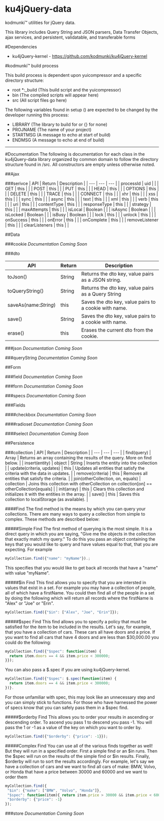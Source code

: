 ku4jQuery-data
==============

kodmunki™ utilities for jQuery data.

This library includes Query String and JSON parsers, Data Transfer Objects, ajax services, and persistent, validatable, and transferable forms

#Dependencies
* ku4jQuery-kernel - https://github.com/kodmunki/ku4jQuery-kernel

#kodmunki™ build process

This build process is dependent upon yuicompressor and a specific directory structure:

* root
 *:_build (This build script and the yuicompressor)
 * bin (The compiled scripts will appear here)
 * src (All script files go here)

The following variables found in setup () are
expected to be changed by the developer running
this process:

* LIBRARY (The library to build for or {} for none)
* PROJNAME (The name of your project)
* STARTMSG (A message to echo at start of build)
* ENDMSG (A message to echo at end of build)

---

#Documentation
The following is documentation for each class in the ku4jQuery-data library organized by common domain to follow the
directory structure found in /src. All constructors are empty unless otherwise noted.

##Ajax

###serivce
| API | Return | Description |
| --- | --- | --- |
| processId | uid |  |
| GET | this |  |
| POST | this |  |
| PUT | this |  |
| HEAD | this |  |
| OPTIONS | this |  |
| DELETE | this |  |
| TRACE | this |  |
| CONNECT | this |  |
| xhr | this |  |
| xss | this |  |
| sync | this |  |
| async | this |  |
| text | this |  |
| xml | this |  |
| verb | this |  |
| uri | this |  |
| contentType | this |  |
| responseType | this |  |
| strategy | this |  |
| maxAttempts | this |  |
| isLocal | Boolean |  |
| isAsync | Boolean |  |
| isLocked | Boolean |  |
| isBusy | Boolean |  |
| lock | this |  |
| unlock | this |  |
| onSuccess | this |  |
| onError | this |  |
| onComplete | this |  |
| removeListener | this |  |
| clearListeners | this |  |

##Data

###cookie
_Documentation Coming Soon_

###dto

| API | Return | Description |
| --- | --- | --- |
| toJson() | String | Returns the dto key, value pairs as a JSON string. |
| toQueryString() | String | Returns the dto key, value pairs as a Query String |
| saveAs(name:_String_) | this | Saves the dto key, value pairs to a cookie with name. |
| save() | String | Saves the dto key, value pairs to a cookie with name. |
| erase() | this | Erases the current dto from the cookie. |

###json
_Documentation Coming Soon_

###queryString
_Documentation Coming Soon_

##Form

###field
_Documentation Coming Soon_

###form
_Documentation Coming Soon_

###specs
_Documentation Coming Soon_

###Fields

####checkbox
_Documentation Coming Soon_

####radioset
_Documentation Coming Soon_

####select
_Documentation Coming Soon_

##Persistence

###collection
| API | Return | Description |
| --- | --- | --- |
| find(query) | Array | Returns an array containing the results of the query. More on find below. |
| insert(entity) | object | String | Inserts the entity into the collection |
| update(criteria, updates) | this | Updates all entities that satisfy the criteria with the data in updates. |
| remove(criteria) | this | Removes all entities that satisfy the criteria. |
| join(otherCollection, on, equals) | collection | Joins this collection with otherCollection on collection[on] == otherCollection[equals] |
| init(array) | this | Clears this collection and initializes it with the entities in the array. |
| save() | this | Saves this collection to localStorage (as available). |

####Find
The find method is the means by which you can query your collections. There are many ways to query a collection from
simple to complex. These methods are described below:

#####Simple Find
The first method of querying is the most simple. It is a direct query in which you are saying, "Give me
the objects in the collection that exactly match my query." To do this you pass an object containing the keys that you
would like to query and have values equal to that, that you are expecting. For example
```javascript
myCollection.find({"name": "myName"}).;
```
This specifies that you would like to get back all records that have a "name" with value "myName".

#####$in Find
This find allows you to specify that you are intersted in values that exist in a set. For example you may
have a collection of people, all of which have a firstName. You could then find all of the people in a set by doing the following
which will return all records where the firstName is "Alex" or "Joe" or "Erin".
```javascript
myCollection.find({"$in": ["Alex", "Joe", "Erin"]});
```

#####$spec Find
This find allows you to specify a policy that must be satisfied for the item to be included in the results.
Let's say, for example, that you have a collection of cars. These cars all have doors and a price. If you want to find
all cars that have 4 doors and are less than $30,000.00 you could do the following:
```javascript
myCollection.find({"$spec": function(item) {
  return item.doors == 4 && item.price < 300000;
}});
```
You can also pass a $.spec if you are using ku4jQuery-kernel.
```javascript
myCollection.find({"$spec": $.spec(function(item) {
  return item.doors == 4 && item.price < 300000;
})}.
```
For those unfamiliar with spec, this may look like an unnecessary step and you can simply stick to functions.
For those who have harnessed the power of specs know that you can safely pass them in a $spec find.

#####$orderby Find
This allows you to order your results in ascending or descending order. To ascend you pass 1 to descend you pass -1. You
will pass the 1 or -1 as a value of the key on which you want to order by.
```javascript
myCollection.find({"$orderby": {"price": -1}});
```

#####Complex Find
You can use all of the various finds together as well! But they will run in a specified order. First a simple find or
an $in runs. Then the $spec will run on the results of the simple find or $in results. Finally, $orderby will run to
sort the results accordingly. For example, let's say we have a collection of cars and we want to find all cars of make:
BMW, Volvo, or Honda that have a price between 30000 and 60000 and we want to order them
```javascript
myCollection.find({
 "$in": {"make": ["BMW", "Volvo", "Honda"]},
 "$spec": function(item){ return item.price > 30000 && item.price < 60000; },
 "$orderby": {"price": -1}
});
```

###store
_Documentation Coming Soon_

